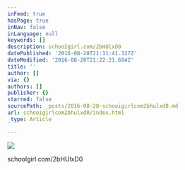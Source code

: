 ```yaml
---
inFeed: true
hasPage: true
inNav: false
inLanguage: null
keywords: []
description: schooIgirl.com/2bHUlxD0
datePublished: '2016-08-28T21:31:41.327Z'
dateModified: '2016-08-28T21:22:21.694Z'
title: ''
author: []
via: {}
authors: []
publisher: {}
starred: false
sourcePath: _posts/2016-08-28-schooigirlcom2bhulxd0.md
url: schooigirlcom2bhulxd0/index.html
_type: Article

---
```

![](https://the-grid-user-content.s3-us-west-2.amazonaws.com/4b5df175-c853-4091-bae4-8b2d60e680f4.jpg)

schooIgirl.com/2bHUlxD0